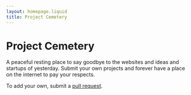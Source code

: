 ```yaml
---
layout: homepage.liquid
title: Project Cemetery
---
```

# Project Cemetery 

A peaceful resting place to say goodbye to the websites and ideas and startups of yesterday. Submit your own projects and forever have a place on the internet to pay your respects.

To add your own, submit a [pull request](#).